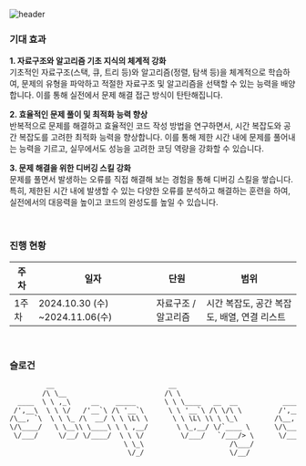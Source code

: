 ![header](https://capsule-render.vercel.app/api?type=waving&color=0:90EE90,100:90EE90&height=250&section=header&text=Algorithm%20Study&fontSize=90&fontAlignY=40&desc=by%20낭만뚜쵸&descAlign=90&descAlignY=66)
### 기대 효과
**1. 자료구조와 알고리즘 기초 지식의 체계적 강화** <br>
기초적인 자료구조(스택, 큐, 트리 등)와 알고리즘(정렬, 탐색 등)을 체계적으로 학습하여, 문제의 유형을 파악하고 적절한 자료구조 및 알고리즘을 선택할 수 있는 능력을 배양합니다. 이를 통해 실전에서 문제 해결 접근 방식이 탄탄해집니다.

**2. 효율적인 문제 풀이 및 최적화 능력 향상** <br>
반복적으로 문제를 해결하고 효율적인 코드 작성 방법을 연구하면서, 시간 복잡도와 공간 복잡도를 고려한 최적화 능력을 향상합니다. 이를 통해 제한 시간 내에 문제를 풀어내는 능력을 기르고, 실무에서도 성능을 고려한 코딩 역량을 강화할 수 있습니다.

**3. 문제 해결을 위한 디버깅 스킬 강화** <br>
문제를 풀면서 발생하는 오류를 직접 해결해 보는 경험을 통해 디버깅 스킬을 쌓습니다. 특히, 제한된 시간 내에 발생할 수 있는 다양한 오류를 분석하고 해결하는 훈련을 하여, 실전에서의 대응력을 높이고 코드의 완성도를 높일 수 있습니다.

<br>

### 진행 현황

| 주차 | 일자 | 단원 | 범위 |
| --- | --- | --- | --- |
| 1주차 | 2024.10.30 (수) ~2024.11.06(수)  | 자료구조 / 알고리즘 | 시간 복잡도, 공간 복잡도, 배열, 연결 리스트 |

<br>

### 슬로건
```diff                                                          
         __                            __                                 __                       
        /\ \__                        /\ \                               /\ \__                    
  ____  \ \ ,_\     __    _____       \ \ \____   __  __           ____  \ \ ,_\     __    _____   
 /',__\  \ \ \/   /'__`\ /\ '__`\      \ \ '__`\ /\ \/\ \         /',__\  \ \ \/   /'__`\ /\ '__`\ 
/\__, `\  \ \ \_ /\  __/ \ \ \L\ \      \ \ \L\ \\ \ \_\         /\__, `\  \ \ \_ /\  __/ \ \ \L\ \
\/\____/   \ \__\\ \____\ \ \ ,__/       \ \_,__/ \/`____ \      \/\____/   \ \__\\ \____\ \ \ ,__/
 \/___/     \/__/ \/____/  \ \ \/         \/___/   `/___/> \      \/___/     \/__/ \/____/  \ \ \/ 
                            \ \_\                     /\___/                                 \ \_\ 
                             \/_/                     \/__/                                   \/_/ 

```

